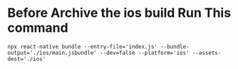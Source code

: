 # Before Archive the ios build Run This command

`npx react-native bundle --entry-file='index.js' --bundle-output='./ios/main.jsbundle' --dev=false --platform='ios' --assets-dest='./ios'`
